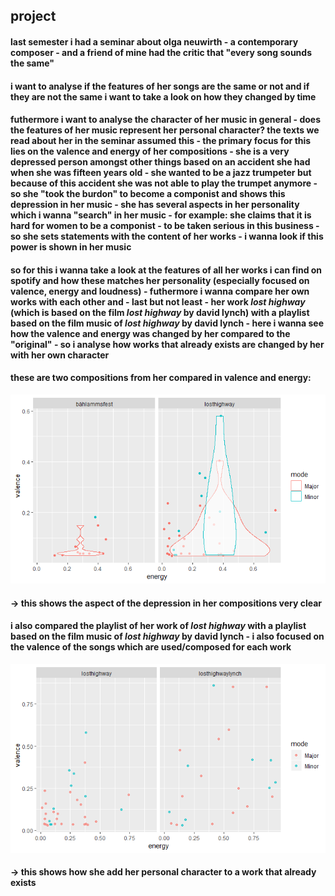 ## project
#### last semester i had a seminar about olga neuwirth - a contemporary composer - and a friend of mine had the critic that "every song sounds the same"
#### i want to analyse if the features of her songs are the same or not and if they are not the same i want to take a look on how they changed by time
#### futhermore i want to analyse the character of her music in general - does the features of her music represent her personal character?  the texts we read about her in the seminar assumed this - the primary focus for this lies on the valence and energy of her compositions - she is a very depressed person amongst other things based on an accident she had when she was fifteen years old - she wanted to be a jazz trumpeter but because of this accident she was not able to play the trumpet anymore - so she "took the burdon" to become a componist and shows this depression in her music - she has several aspects in her personality which i wanna "search" in her music - for example: she claims that it is hard for women to be a componist - to be taken serious in this business - so she sets statements with the content of her works - i wanna look if this power is shown in her music
#### so for this i wanna take a look at the features of all her works i can find on spotify and how these matches her personality (especially focused on valence, energy and loudness) - futhermore i wanna compare her own works with each other and - last but not least - her work *lost highway* (which is based on the film *lost highway* by david lynch) with a playlist based on the film music of *lost highway* by david lynch - here i wanna see how the valence and energy was changed by her compared to the "original" - so i analyse how works that already exists are changed by her with her own character

#### these are two compositions from her compared in valence and energy:
![Comparison of the Valence of two compositions](works.png)
#### -> this shows the aspect of the depression in her compositions very clear


#### i also compared the playlist of her work of *lost highway* with a playlist based on the film music of *lost highway* by david lynch - i also focused on the valence of the songs which are used/composed for each work
![Comparison of the Valence of two compositions](losthighway.png)
#### -> this shows how she add her personal character to a work that already exists
